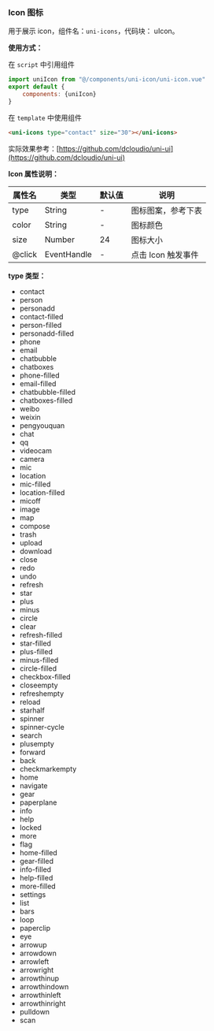 ### Icon 图标

用于展示 icon，组件名：``uni-icons``，代码块： uIcon。

**使用方式：**

在 ``script`` 中引用组件 

```javascript
import uniIcon from "@/components/uni-icon/uni-icon.vue"
export default {
    components: {uniIcon}
}
```

在 ``template`` 中使用组件

```html
<uni-icons type="contact" size="30"></uni-icons>
```

实际效果参考：[https://github.com/dcloudio/uni-ui](https://github.com/dcloudio/uni-ui)

**Icon 属性说明：**

|属性名		|类型|默认值	|说明|
|---|----|---|---|
|type	|String	|-|图标图案，参考下表|
|color	|String	|-|图标颜色	|
|size	|Number	|24|图标大小|
|@click	|EventHandle|-|点击 Icon 触发事件|

**type 类型：**

<div>
  <link rel="stylesheet" type="text/css" href="https://img-cdn-qiniu.dcloud.net.cn/uniapp/doc/icon1.1.css"/>
  <ul class="icon-group">
  	<li class="icon-item"><span class="uni-icons uni-icons-contact"></span><span>contact</span></li>
  	<li class="icon-item"><span class="uni-icons uni-icons-person"></span><span>person</span></li>
  	<li class="icon-item"><span class="uni-icons uni-icons-personadd"></span><span>personadd</span></li>
  	<li class="icon-item"><span class="uni-icons uni-icons-contact-filled"></span><span>contact-filled</span></li>
  	<li class="icon-item"><span class="uni-icons uni-icons-person-filled"></span><span>person-filled</span></li>
  	<li class="icon-item"><span class="uni-icons uni-icons-personadd-filled"></span><span>personadd-filled</span></li>
  	<li class="icon-item"><span class="uni-icons uni-icons-phone"></span><span>phone</span></li>
  	<li class="icon-item"><span class="uni-icons uni-icons-email"></span><span>email</span></li>
  	<li class="icon-item"><span class="uni-icons uni-icons-chatbubble"></span><span>chatbubble</span></li>
  	<li class="icon-item"><span class="uni-icons uni-icons-chatboxes"></span><span>chatboxes</span></li>
  	<li class="icon-item"><span class="uni-icons uni-icons-phone-filled"></span><span>phone-filled</span></li>
  	<li class="icon-item"><span class="uni-icons uni-icons-email-filled"></span><span>email-filled</span></li>
  	<li class="icon-item"><span class="uni-icons uni-icons-chatbubble-filled"></span><span>chatbubble-filled</span></li>
  	<li class="icon-item"><span class="uni-icons uni-icons-chatboxes-filled"></span><span>chatboxes-filled</span></li>
  	<li class="icon-item"><span class="uni-icons uni-icons-weibo"></span><span>weibo</span></li>
  	<li class="icon-item"><span class="uni-icons uni-icons-weixin"></span><span>weixin</span></li>
  	<li class="icon-item"><span class="uni-icons uni-icons-pengyouquan"></span><span>pengyouquan</span></li>
  	<li class="icon-item"><span class="uni-icons uni-icons-chat"></span><span>chat</span></li>
  	<li class="icon-item"><span class="uni-icons uni-icons-qq"></span><span>qq</span></li>
  	<li class="icon-item"><span class="uni-icons uni-icons-videocam"></span><span>videocam</span></li>
  	<li class="icon-item"><span class="uni-icons uni-icons-camera"></span><span>camera</span></li>
  	<li class="icon-item"><span class="uni-icons uni-icons-mic"></span><span>mic</span></li>
  	<li class="icon-item"><span class="uni-icons uni-icons-location"></span><span>location</span></li>
  	<li class="icon-item"><span class="uni-icons uni-icons-mic-filled"></span><span>mic-filled</span></li>
  	<li class="icon-item"><span class="uni-icons uni-icons-location-filled"></span><span>location-filled</span></li>
  	<li class="icon-item"><span class="uni-icons uni-icons-micoff"></span><span>micoff</span></li>
  	<li class="icon-item"><span class="uni-icons uni-icons-image"></span><span>image</span></li>
  	<li class="icon-item"><span class="uni-icons uni-icons-map"></span><span>map</span></li>
  	<li class="icon-item"><span class="uni-icons uni-icons-compose"></span><span>compose</span></li>
  	<li class="icon-item"><span class="uni-icons uni-icons-trash"></span><span>trash</span></li>
  	<li class="icon-item"><span class="uni-icons uni-icons-upload"></span><span>upload</span></li>
  	<li class="icon-item"><span class="uni-icons uni-icons-download"></span><span>download</span></li>
  	<li class="icon-item"><span class="uni-icons uni-icons-close"></span><span>close</span></li>
  	<li class="icon-item"><span class="uni-icons uni-icons-redo"></span><span>redo</span></li>
  	<li class="icon-item"><span class="uni-icons uni-icons-undo"></span><span>undo</span></li>
  	<li class="icon-item"><span class="uni-icons uni-icons-refresh"></span><span>refresh</span></li>
  	<li class="icon-item"><span class="uni-icons uni-icons-star"></span><span>star</span></li>
  	<li class="icon-item"><span class="uni-icons uni-icons-plus"></span><span>plus</span></li>
  	<li class="icon-item"><span class="uni-icons uni-icons-minus"></span><span>minus</span></li>
  	<li class="icon-item"><span class="uni-icons uni-icons-circle"></span><span>circle</span></li>
  	<li class="icon-item"><span class="uni-icons uni-icons-clear"></span><span>clear</span></li>
  	<li class="icon-item"><span class="uni-icons uni-icons-refresh-filled"></span><span>refresh-filled</span></li>
  	<li class="icon-item"><span class="uni-icons uni-icons-star-filled"></span><span>star-filled</span></li>
  	<li class="icon-item"><span class="uni-icons uni-icons-plus-filled"></span><span>plus-filled</span></li>
  	<li class="icon-item"><span class="uni-icons uni-icons-minus-filled"></span><span>minus-filled</span></li>
  	<li class="icon-item"><span class="uni-icons uni-icons-circle-filled"></span><span>circle-filled</span></li>
  	<li class="icon-item"><span class="uni-icons uni-icons-checkbox-filled"></span><span>checkbox-filled</span></li>
  	<li class="icon-item"><span class="uni-icons uni-icons-closeempty"></span><span>closeempty</span></li>
  	<li class="icon-item"><span class="uni-icons uni-icons-refreshempty"></span><span>refreshempty</span></li>
  	<li class="icon-item"><span class="uni-icons uni-icons-reload"></span><span>reload</span></li>
  	<li class="icon-item"><span class="uni-icons uni-icons-starhalf"></span><span>starhalf</span></li>
  	<li class="icon-item"><span class="uni-icons uni-icons-spinner"></span><span>spinner</span></li>
  	<li class="icon-item"><span class="uni-icons uni-icons-spinner-cycle"></span><span>spinner-cycle</span></li>
  	<li class="icon-item"><span class="uni-icons uni-icons-search"></span><span>search</span></li>
  	<li class="icon-item"><span class="uni-icons uni-icons-plusempty"></span><span>plusempty</span></li>
  	<li class="icon-item"><span class="uni-icons uni-icons-forward"></span><span>forward</span></li>
  	<li class="icon-item"><span class="uni-icons uni-icons-back"></span><span>back</span></li>
  	<li class="icon-item"><span class="uni-icons uni-icons-checkmarkempty"></span><span>checkmarkempty</span></li>
  	<li class="icon-item"><span class="uni-icons uni-icons-home"></span><span>home</span></li>
  	<li class="icon-item"><span class="uni-icons uni-icons-navigate"></span><span>navigate</span></li>
  	<li class="icon-item"><span class="uni-icons uni-icons-gear"></span><span>gear</span></li>
  	<li class="icon-item"><span class="uni-icons uni-icons-paperplane"></span><span>paperplane</span></li>
  	<li class="icon-item"><span class="uni-icons uni-icons-info"></span><span>info</span></li>
  	<li class="icon-item"><span class="uni-icons uni-icons-help"></span><span>help</span></li>
  	<li class="icon-item"><span class="uni-icons uni-icons-locked"></span><span>locked</span></li>
  	<li class="icon-item"><span class="uni-icons uni-icons-more"></span><span>more</span></li>
  	<li class="icon-item"><span class="uni-icons uni-icons-flag"></span><span>flag</span></li>
  	<li class="icon-item"><span class="uni-icons uni-icons-home-filled"></span><span>home-filled</span></li>
  	<li class="icon-item"><span class="uni-icons uni-icons-gear-filled"></span><span>gear-filled</span></li>
  	<li class="icon-item"><span class="uni-icons uni-icons-info-filled"></span><span>info-filled</span></li>
  	<li class="icon-item"><span class="uni-icons uni-icons-help-filled"></span><span>help-filled</span></li>
  	<li class="icon-item"><span class="uni-icons uni-icons-more-filled"></span><span>more-filled</span></li>
  	<li class="icon-item"><span class="uni-icons uni-icons-settings"></span><span>settings</span></li>
  	<li class="icon-item"><span class="uni-icons uni-icons-list"></span><span>list</span></li>
  	<li class="icon-item"><span class="uni-icons uni-icons-bars"></span><span>bars</span></li>
  	<li class="icon-item"><span class="uni-icons uni-icons-loop"></span><span>loop</span></li>
  	<li class="icon-item"><span class="uni-icons uni-icons-paperclip"></span><span>paperclip</span></li>
  	<li class="icon-item"><span class="uni-icons uni-icons-eye"></span><span>eye</span></li>
  	<li class="icon-item"><span class="uni-icons uni-icons-arrowup"></span><span>arrowup</span></li>
  	<li class="icon-item"><span class="uni-icons uni-icons-arrowdown"></span><span>arrowdown</span></li>
  	<li class="icon-item"><span class="uni-icons uni-icons-arrowleft"></span><span>arrowleft</span></li>
  	<li class="icon-item"><span class="uni-icons uni-icons-arrowright"></span><span>arrowright</span></li>
  	<li class="icon-item"><span class="uni-icons uni-icons-arrowthinup"></span><span>arrowthinup</span></li>
  	<li class="icon-item"><span class="uni-icons uni-icons-arrowthindown"></span><span>arrowthindown</span></li>
  	<li class="icon-item"><span class="uni-icons uni-icons-arrowthinleft"></span><span>arrowthinleft</span></li>
  	<li class="icon-item"><span class="uni-icons uni-icons-arrowthinright"></span><span>arrowthinright</span></li>
  	<li class="icon-item"><span class="uni-icons uni-icons-pulldown"></span><span>pulldown</span></li>
  	<li class="icon-item"><span class="uni-icons uni-icons-scan"></span><span>scan</span></li>
  </ul>
</div>
